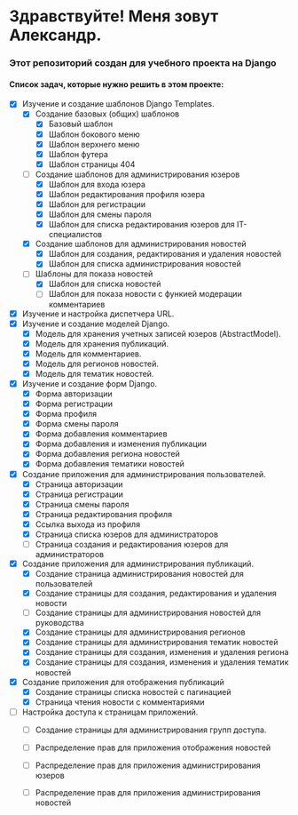 # Здравствуйте! Меня зовут Александр.
### Этот репозиторий создан для учебного проекта на Django

#### Список задач, которые нужно решить в этом проекте:

- [x] Изучение и создание шаблонов Django Templates.
  - [x] Создание базовых (общих) шаблонов
    - [x] Базовый шаблон
    - [x] Шаблон бокового меню
    - [x] Шаблон верхнего меню
    - [x] Шаблон футера
    - [x] Шаблон страницы 404
  - [ ] Создание шаблонов для администрирования юзеров
    - [x] Шаблон для входа юзера
    - [x] Шаблон редактирования профиля юзера
    - [x] Шаблон для регистрации
    - [x] Шаблон для смены пароля
    - [x] Шаблон для списка редактирования юзеров для IT-специалистов
  - [x] Создание шаблонов для администрирования новостей
    - [x] Шаблон для создания, редактирования и удаления новостей
    - [x] Шаблон для списка администрирования новостей
  - [ ] Шаблоны для показа новостей
    - [x] Шаблон для списка новостей
    - [ ] Шаблон для показа новости с функией модерации комментариев
- [x] Изучение и настройка диспетчера URL.
- [x] Изучение и создание моделей Django.
  - [x] Модель для хранения учетных записей юзеров (AbstractModel).
  - [x] Модель для хранения публикаций.
  - [x] Модель для комментариев.
  - [x] Модель для регионов новостей.
  - [x] Модель для тематик новостей.
- [x] Изучение и создание форм Django.
  - [x] Форма авторизации
  - [x] Форма регистрации
  - [x] Форма профиля
  - [x] Форма смены пароля
  - [x] Форма добавления комментариев
  - [x] Форма добавления и изменения публикации
  - [x] Форма добавления региона новостей
  - [x] Форма добавления тематики новостей
- [x] Создание приложения для администрирования пользователей.
  - [x] Страница авторизации
  - [x] Страница регистрации
  - [x] Страница смены пароля
  - [x] Страница редактирования профиля
  - [x] Ссылка выхода из профиля
  - [x] Страница списка юзеров для администраторов
  - [ ] Страница создания и редактирования юзеров для администраторов
- [x] Создание приложения для администрирования публикаций.
  - [x] Создание страница администрирования новостей для пользователей
  - [x] Создание страницы для создания, редактирования и удаления новости
  - [ ] Создание страницы для администрирования новостей для руководства
  - [x] Создание страницы для администрирования регионов
  - [x] Создание страницы для администрирования тематик новостей
  - [x] Создание страницы для создания, изменения и удаления региона
  - [x] Создание страницы для создания, изменения и удаления тематик новостей
- [x] Создание приложения для отображения публикаций
  - [x] Создание страницы списка новостей с пагинацией
  - [x] Страница чтения новости с комментариями
- [ ] Настройка доступа к страницам приложений.
  - [ ] Создание страницы для администрирования групп доступа.
  - [ ] Распределение прав для приложения отображения новостей
  - [ ] Распределение прав для приложения администрирования юзеров
  - [ ] Распределение прав для приложения администрирования новостей

